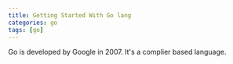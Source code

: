 ```yaml
---
title: Getting Started With Go lang
categories: go
tags: [go]
---
```


Go is developed by Google in 2007.
It's a complier based language.

